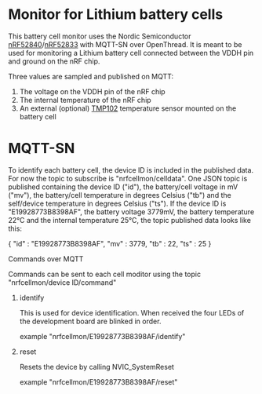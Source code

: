 # Monitor for Lithium battery cells

This battery cell monitor uses the Nordic Semiconductor [nRF52840](https://www.nordicsemi.com/Products/Low-power-short-range-wireless/nRF52840)/[nRF52833](https://www.nordicsemi.com/Products/Low-power-short-range-wireless/nRF52833) with MQTT-SN over OpenThread.
It is meant to be used for monitoring a Lithium battery cell connected between the VDDH pin and ground on the nRF chip.

Three values are sampled and published on MQTT:

1. The voltage on the VDDH pin of the nRF chip
2. The internal temperature of the nRF chip
3. An external (optional) [TMP102](https://www.sparkfun.com/products/13314) temperature sensor mounted on the battery cell

# MQTT-SN

To identify each battery cell, the device ID is included in the published data. For now the topic to subscribe is "nrfcellmon/celldata". One JSON topic is published containing the device ID ("id"), the battery/cell voltage in mV ("mv"), the battery/cell temperature in degrees Celsius ("tb") and the self/device temperature in degrees Celsius ("ts"). If the device ID is "E19928773B8398AF", the battery voltage 3779mV, the battery temperature 22&deg;C and the internal temperature 25&deg;C, the topic published data looks like this:

{
  "id" : "E19928773B8398AF",
  "mv" : 3779,
  "tb" : 22,
  "ts" : 25
}

Commands over MQTT

Commands can be sent to each cell moditor using the topic "nrfcellmon/device ID/command"

1.  identify

    This is used for device identification. When received the four LEDs of the development board are blinked in order.

    example "nrfcellmon/E19928773B8398AF/identify"

2.  reset

    Resets the device by calling NVIC_SystemReset

    example "nrfcellmon/E19928773B8398AF/reset"
